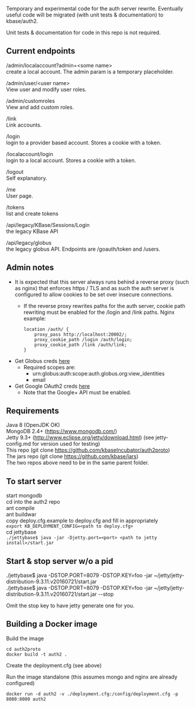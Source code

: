 Temporary and experimental code for the auth server rewrite. Eventually 
useful code will be migrated (with unit tests & documentation) to kbase/auth2.

Unit tests & documentation for code in this repo is not required.

Current endpoints
-----------------

/admin/localaccount?admin=&lt;some name&gt;  
create a local account. The admin param is a temporary placeholder.

/admin/user/&lt;user name&gt;  
View user and modify user roles.

/admin/customroles  
View and add custom roles.

/link  
Link accounts.

/login  
login to a provider based account. Stores a cookie with a token.

/localaccount/login  
login to a local account. Stores a cookie with a token.

/logout  
Self explanatory.

/me  
User page.

/tokens  
list and create tokens

/api/legacy/KBase/Sessions/Login  
the legacy KBase API

/api/legacy/globus  
the legacy globus API. Endpoints are /goauth/token and /users.

Admin notes
-----------
* It is expected that this server always runs behind a reverse proxy (such as
  nginx) that enforces https / TLS and as such the auth server is configured to
  allow cookies to be set over insecure connections.
  * If the reverse proxy rewrites paths for the auth server, cookie path
    rewriting must be enabled for the /login and /link paths. Nginx example:

		location /auth/ {
			proxy_pass http://localhost:20002/;
			proxy_cookie_path /login /auth/login;
			proxy_cookie_path /link /auth/link;
		}

* Get Globus creds [here](https://developers.globus.org)
  * Required scopes are:
    * urn:globus:auth:scope:auth.globus.org:view_identities 
    * email
* Get Google OAuth2 creds [here](https://console.developers.google.com/apis)
  * Note that the Google+ API must be enabled.

Requirements
------------
Java 8 (OpenJDK OK)  
MongoDB 2.4+ (https://www.mongodb.com/)  
Jetty 9.3+ (http://www.eclipse.org/jetty/download.html)
    (see jetty-config.md for version used for testing)  
This repo (git clone https://github.com/kbaseIncubator/auth2proto)  
The jars repo (git clone https://github.com/kbase/jars)  
The two repos above need to be in the same parent folder.

To start server
---------------
start mongodb  
cd into the auth2 repo  
ant compile  
ant buildwar  
copy deploy.cfg.example to deploy.cfg and fill in appropriately  
`export KB_DEPLOYMENT_CONFIG=<path to deploy.cfg>`  
cd jettybase  
`./jettybase$ java -jar -Djetty.port=<port> <path to jetty install>/start.jar`  

Start & stop server w/o a pid
-----------------------------
./jettybase$ java -DSTOP.PORT=8079 -DSTOP.KEY=foo -jar ~/jetty/jetty-distribution-9.3.11.v20160721/start.jar  
./jettybase$ java -DSTOP.PORT=8079 -DSTOP.KEY=foo -jar ~/jetty/jetty-distribution-9.3.11.v20160721/start.jar --stop  

Omit the stop key to have jetty generate one for you.

Building a Docker image
-----------------------

Build the image

    cd auth2proto
    docker build -t auth2 .

Create the deployment.cfg (see above)

Run the image standalone  (this assumes mongo and nginx are already configured)

    docker run -d auth2 -v ./deployment.cfg:/config/deployment.cfg -p 8080:8080 auth2
